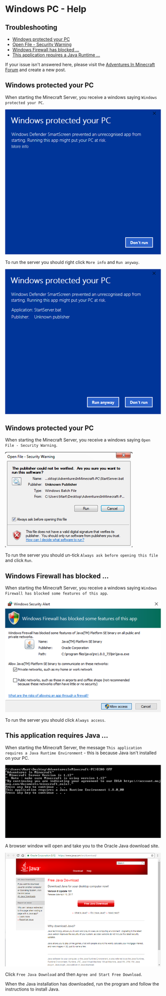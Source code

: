 # Windows PC - Help

## Troubleshooting
 * [Windows protected your PC](#windowsprotectedpc)
 * [Open File - Security Warning](#openfilesecurity)
 * [Windows Firewall has blocked ...](#windowsfirewall)
 * [This application requires a Java Runtime ...](#javaruntimeinstall)

If your issue isn't answered here, please visit the [Adventures In Minecraft Forum](http://www.stuffaboutcode.com/p/adventures-in-minecraft-forum.html) and create a new post.

## Windows protected your PC  <a id="windowsprotectedpc"></a>

When starting the Minecraft Server, you receive a windows saying `Windows protected your PC`.

![proteced your PC](images/windows_unrecognised_app.PNG)

To run the server you should right click `More info` and `Run anyway`.

![run anyway](images/windows_unrecognised_app_run_anyway.PNG)

## Windows protected your PC  <a id="openfilesecurity"></a>

When starting the Minecraft Server, you receive a windows saying `Open File - Security Warning`.

![open file security warning](images/windows_open_file_security_warning.PNG)

To run the server you should un-tick `Always ask before opening this file` and click `Run`.

## Windows Firewall has blocked ...  <a id="windowsfirewall"></a>

When starting the Minecraft Server, you receive a windows saying `Windows Firewall has blocked some features of this app`.

![windows firewall](images/windows_firewall_allow_access.png)

To run the server you should click `Always access`.

## This application requires Java ...  <a id="javaruntimeinstall"></a>

When starting the Minecraft Server, the message `This application requires a Java Runtime Environment` - this is because Java isn't installed on your PC.

![app requires java](images/windows_requires_java.PNG)

A browser window will open and take you to the Oracle Java download site.

![java download](images/windows_requires_java_browser.PNG)

Click `Free Java Download` and then `Agree and Start Free Download`.

When the Java installation has downloaded, run the program and follow the instructions to install Java.
